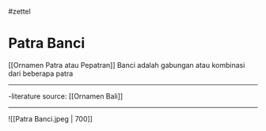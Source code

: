 #zettel 
# Patra Banci

[[Ornamen Patra atau Pepatran]] Banci adalah gabungan atau kombinasi dari beberapa patra

---

-literature source: [[Ornamen Bali]]

---



![[Patra Banci.jpeg | 700]]